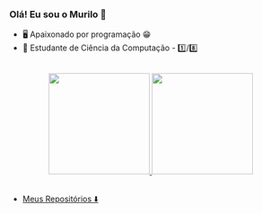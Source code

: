 ### Olá! Eu sou o Murilo 👋

- 🖥️ Apaixonado por programação  😁
- 🧠 Estudante de Ciência da Computação - 1️⃣/8️⃣
 
<br>
<div align="center">
  <a href="https://github.com/murilobarbosaa" >
  <img height="180em" src="https://github-readme-stats.vercel.app/api?username=murilobarbosaa&show_icons=true&count_private=false&theme=dark&include_all_commits=true"/>
  <img height="180em" src="https://github-readme-stats.vercel.app/api/top-langs/?username=murilobarbosaa&count_private=false&layout=compact&langs_count=7&theme=dark"/>
</div>
<br>
 
 - Meus Repositórios   ⬇️
